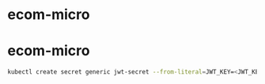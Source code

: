 # ecom-micro
# ecom-micro
```bash
kubectl create secret generic jwt-secret --from-literal=JWT_KEY=<JWT_KEY>
```
